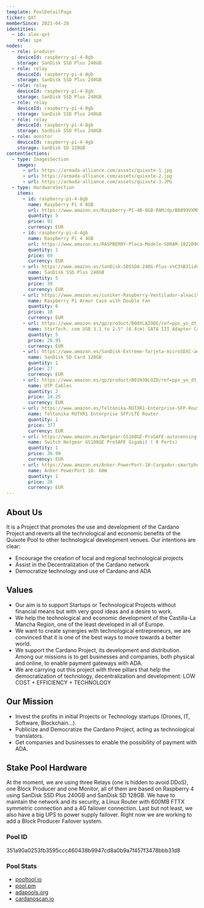 ```yaml
---
template: PoolDetailPage
ticker: QXT
memberSince: 2021-04-28
identities:
  - id: alex-qxt
    role: spo
nodes:
  - role: producer
    deviceId: raspberry-pi-4-8gb
    storage: SanDisk SSD Plus 240GB
  - role: relay
    deviceId: raspberry-pi-4-8gb
    storage: SanDisk SSD Plus 240GB
  - role: relay
    deviceId: raspberry-pi-4-8gb
    storage: SanDisk SSD Plus 240GB
  - role: relay
    deviceId: raspberry-pi-4-8gb
    storage: SanDisk SSD Plus 240GB
  - role: relay
    deviceId: raspberry-pi-4-8gb
    storage: SanDisk SSD Plus 240GB
  - role: monitor
    deviceId: raspberry-pi-4-4gb
    storage: SanDisk SD 128GB
contentSections:
  - type: ImagesSection
    images:
      - url: https://armada-alliance.com/assets/quixote-1.jpg
      - url: https://armada-alliance.com/assets/quixote-2.jpg
      - url: https://armada-alliance.com/assets/quixote-3.JPG
  - type: HardwareSection
    items:
      - id: raspberry-pi-4-8gb
        name: Raspberry Pi 4 8GB
        url: https://www.amazon.es/Raspberry-PI-4B-8GB-RAM/dp/B0899VXM8F/ref=sr_1_5?crid=1CXQTW090Q3CQ&dchild=1&keywords=raspberry+pi+4+8gb&qid=1627927600&sprefix=rasp%2Caps%2C282&sr=8-5
        quantity: 5
        price: 91
        currency: EUR
      - id: raspberry-pi-4-4gb
        name: Raspberry Pi 4 4GB
        url: https://www.amazon.es/RASPBERRY-Placa-Modelo-SDRAM-1822096/dp/B07TC2BK1X/ref=sr_1_2?dchild=1&keywords=raspberry+pi+4+4gb&qid=1627926055&sr=8-2
        quantity: 1
        price: 69
        currency: EUR
      - url: https://www.amazon.es/SanDisk-SDSSDA-240G-Plus-s%C3%B3lido-Interno/dp/B01F9G43WU/ref=sr_1_1_sspa?dchild=1&keywords=sandisk+ssd+plus+240&qid=1627926087&sr=8-1-spons&psc=1&spLa=ZW5jcnlwdGVkUXVhbGlmaWVyPUEzVVFWT1ZSRFNCUkdVJmVuY3J5cHRlZElkPUEwODE4MDI3Mk5CNVhKWUVZN0ZURiZlbmNyeXB0ZWRBZElkPUExMDQyNTk3M0k0NFlYM0hMQVFaQSZ3aWRnZXROYW1lPXNwX2F0ZiZhY3Rpb249Y2xpY2tSZWRpcmVjdCZkb05vdExvZ0NsaWNrPXRydWU=
        name: SanDisk SSD Plus 240GB
        quantity: 5
        price: 39
        currency: EUR
      - url: https://www.amazon.es/iuniker-Raspberry-Ventilador-aleaci%C3%B3n-Disipador/dp/B095W5RDB3/ref=sr_1_54?dchild=1&keywords=disipador+raspberry&qid=1627926169&sr=8-54
        name: Raspberry Pi Armor Case with Double Fan
        quantity: 6
        price: 10
        currency: EUR
      - url: https://www.amazon.es/gp/product/B00XLAZODE/ref=ppx_yo_dt_b_asin_title_o07_s00?ie=UTF8&psc=1
        name: StarTech. com USB 3.1 to 2.5" (6.4cm) SATA III Adapter Cable with UASP - USB 3.1 to SATA SSD/HDD Converter/Adapter Cable
        quantity: 5
        price: 26.95
        currency: EUR
      - url: https://www.amazon.es/SanDisk-Extreme-Tarjeta-microSDXC-adaptador/dp/B07FCMKK5X/ref=sr_1_5?dchild=1&keywords=sd+sandisk+128&qid=1627926267&sr=8-5
        name: SanDisk SD Card 128GB
        quantity: 1
        price: 27
        currency: EUR
      - url: https://www.amazon.es/gp/product/B01N3BLOZD/ref=ppx_yo_dt_b_asin_title_o08_s01?ie=UTF8&th=1
        name: UTP Cables
        quantity: 2
        price: 14.25
        currency: EUR
      - url: https://www.amazon.es/Teltonika-RUTXR1-Enterprise-SFP-Router/dp/B08QVCQBC3/ref=sr_1_1?crid=S8K1HYVS9HI&dchild=1&keywords=teltonika+rutx&qid=1629474320&sprefix=teltonik%2Caps%2C172&sr=8-1
        name: Teltonika RUTXR1 Enterprise SFP/LTE Router
        quantity: 1
        price: 377
        currency: EUR
      - url: https://www.amazon.es/Netgear-GS108GE-ProSAFE-autosensing-met%C3%A1lica/dp/B000092RRM/ref=sr_1_29?crid=CN2W5KQ8MDPU&dchild=1&keywords=switch+netgear+gigabit&qid=1628088747&s=electronics&sprefix=switch+%2Celectronics%2C367&sr=1-29
        name: Switch Netgear GS108GE ProSAFE Gigabit ( 8 Ports)
        quantity: 1
        price: 36.99
        currency: EUR
      - url: https://www.amazon.es/Anker-PowerPort-10-Cargador-smartphones/dp/B00YTJ45HM/ref=sr_1_17?dchild=1&keywords=anker+usb+ladron&qid=1627926430&sr=8-17
        name: Anker PowerPort 10. 60W
        quantity: 1
        price: 26
        currency: EUR
---
```


## About Us

It is a Project that promotes the use and development of the Cardano Project and reverts all the technological and economic benefits of the Quixote Pool to other technological development venues. Our intentions are clear:

- Encourage the creation of local and regional technological projects
- Assist in the Decentralization of the Cardano network
- Democratize technology and use of Cardano and ADA

## Values

- Our aim is to support Startups or Technological Projects without financial means but with very good ideas and a desire to work.
- We help the technological and economic development of the Castilla-La Mancha Region, one of the least developed in all of Europe.
- We want to create synergies with technological entrepreneurs, we are convinced that it is one of the best ways to move towards a better world.
- We support the Cardano Project, its development and distribution. Among our missions is to get businesses and companies, both physical and online, to enable payment gateways with ADA.
- We are carrying out this project with three pillars that help the democratization of technology, decentralization and development: LOW COST + EFFICIENCY + TECHNOLOGY

## Our Mission

- Invest the profits in initial Projects or Technology startups (Drones, IT, Software, Blockchain…).
- Publicize and Democratize the Cardano Project, acting as technological translators.
- Get companies and businesses to enable the possibility of payment with ADA.

## Stake Pool Hardware

At the moment, we are using three Relays (one is hidden to avoid DDoS), one Block Producer and one Monitor, all of them are based on Raspberry 4 using SanDisk SSD Plus 240GB and SanDisk SD 128GB. We have to maintain the network and its security, a Linux Router with 600MB FTTX symmetric connection and a 4G failover connection. Last but not least, we also have a big UPS to power supply failover. Right now we are working to add a Block Producer Failover system.

### Pool ID

351a90a0253fb3595ccc460438b9947cd8a0b9a7f457f3478bbb31d8

### Pool Stats

- [pooltool.io](https://pooltool.io/pool/351a90a0253fb3595ccc460438b9947cd8a0b9a7f457f3478bbb31d8)
- [pool.pm](https://pool.pm/351a90a0253fb3595ccc460438b9947cd8a0b9a7f457f3478bbb31d8)
- [adapools.org](https://adapools.org/pool/351a90a0253fb3595ccc460438b9947cd8a0b9a7f457f3478bbb31d8)
- [cardanoscan.io](https://cardanoscan.io/pool/351a90a0253fb3595ccc460438b9947cd8a0b9a7f457f3478bbb31d8)
